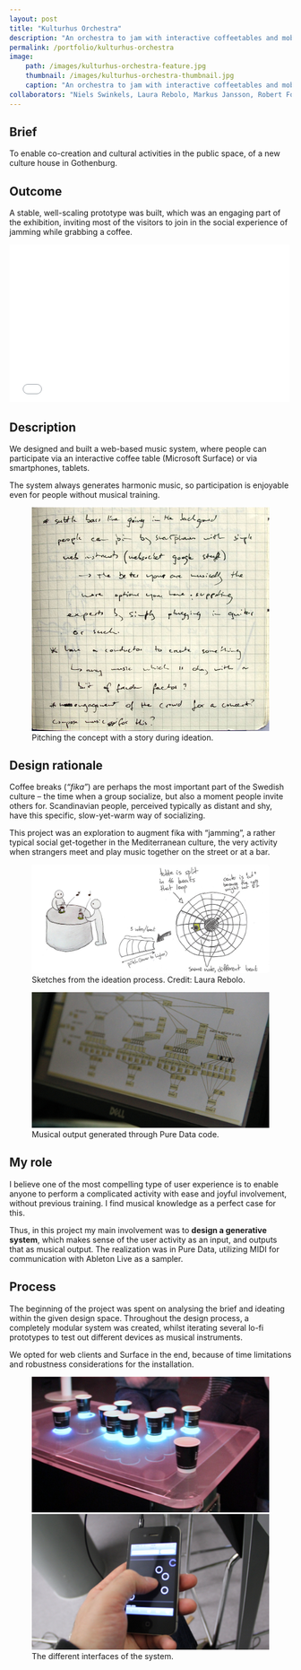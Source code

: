 ```yaml
---
layout: post
title: "Kulturhus Orchestra"
description: "An orchestra to jam with interactive coffeetables and mobile devices."
permalink: /portfolio/kulturhus-orchestra
image:
    path: /images/kulturhus-orchestra-feature.jpg
    thumbnail: /images/kulturhus-orchestra-thumbnail.jpg
    caption: "An orchestra to jam with interactive coffeetables and mobile devices. Photo by Peter Kun"
collaborators: "Niels Swinkels, Laura Rebolo, Markus Jansson, Robert Fohlin"
---
```


<!-- ---
layout: post
title: "Kulturhus Orchestra"
description: "An orchestra to jam with interactive coffeetables and mobile devices."
category: portfolio
tags: [installation, interaction design, generative music]
image:
  feature: kulturhus-orchestra-feature.jpg
  homepage: kulturhus-orchestra-thumbnail.jpg
homepage: true
comments: false
collaborators: "Niels Swinkels, Laura Rebolo, Markus Jansson, Robert Fohlin"
--- -->

## Brief
To enable co-creation and cultural activities in the public space, of a new culture house in Gothenburg.

## Outcome
A stable, well-scaling prototype was built, which was an engaging part of the exhibition, inviting most of the visitors to join in the social experience of jamming while grabbing a coffee.

<iframe src="//player.vimeo.com/video/68182156" width="500" height="281" frameborder="0" webkitallowfullscreen mozallowfullscreen allowfullscreen></iframe>

## Description
We designed and built a web-based music system, where people can participate via an interactive coffee table (Microsoft Surface) or via smartphones, tablets.

The system always generates harmonic music, so participation is enjoyable even for people without musical training.

<figure>
	<a href="/images/kulturhus-orchestra-story-sketch.jpg"><img src="/images/kulturhus-orchestra-story-sketch.jpg"></a><figcaption>Pitching the concept with a story during ideation.</figcaption>
</figure>

## Design rationale
Coffee breaks (*“fika”*) are perhaps the most important part of the Swedish culture – the time when a group socialize, but also a moment people invite others for. Scandinavian people, perceived typically as distant and shy, have this specific, slow-yet-warm way of socializing.

This project was an exploration to augment fika with “jamming”, a rather typical social get-together in the Mediterranean culture, the very activity when strangers meet and play music together on the street or at a bar.

<figure>
	<a href="/images/kulturhus-sketch.jpg"><img src="/images/kulturhus-sketch.jpg"></a><figcaption>Sketches from the ideation process. Credit: Laura Rebolo.</figcaption>
</figure>

<figure>
	<a href="/images/kulturhus-puredata.jpg"><img src="/images/kulturhus-puredata.jpg"></a><figcaption>Musical output generated through Pure Data code.</figcaption>
</figure>

## My role
I believe one of the most compelling type of user experience is to enable anyone to perform a complicated activity with ease and joyful involvement, without previous training. I find musical knowledge as a perfect case for this.

Thus, in this project my main involvement was to **design a generative system**, which makes sense of the user activity as an input, and outputs that as musical output. The realization was in Pure Data, utilizing MIDI for communication with Ableton Live as a sampler.

## Process
The beginning of the project was spent on analysing the brief and ideating within the given design space.
Throughout the design process, a completely modular system was created, whilst iterating several lo-fi prototypes to test out different devices as musical instruments.

We opted for web clients and Surface in the end, because of time limitations and robustness considerations for the installation.

<figure class="half">
	<a href="/images/kulturhus-surface.jpg"><img src="/images/kulturhus-surface.jpg"></a>
	<a href="/images/kulturhus-mobile.jpg"><img src="/images/kulturhus-mobile.jpg"></a>
	<figcaption>The different interfaces of the system.</figcaption>
</figure>
